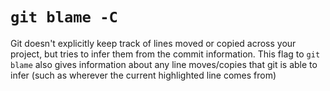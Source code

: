 # `git blame -C`
Git doesn't explicitly keep track of lines moved or copied across your project, but tries to infer them from the commit information. This flag to `git blame` also gives information about any line moves/copies that git is able to infer (such as wherever the current highlighted line comes from)
